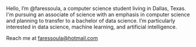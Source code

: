 Hello, I’m @faressoula, a computer science student living in Dallas, Texas. I'm pursuing an associate of science with an emphasis in computer science and planning to transfer to a bachelor of data science. I’m particularly interested in data science, machine learning, and artificial intelligence.

Reach me at faressoula@hotmail.com
